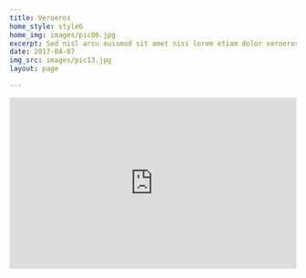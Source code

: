 ```yaml
---
title: Veroeros
home_style: style6
home_img: images/pic06.jpg
excerpt: Sed nisl arcu euismod sit amet nisi lorem etiam dolor veroeros et feugiat.
date: 2017-04-07
img_src: images/pic13.jpg
layout: page

---
```

<iframe width="100%" height="300" scrolling="no" frameborder="no" allow="autoplay" src="https://w.soundcloud.com/player/?url=https%3A//api.soundcloud.com/tracks/285088306&color=%23ff5500&auto_play=false&hide_related=false&show_comments=true&show_user=true&show_reposts=false&show_teaser=true&visual=true"></iframe>